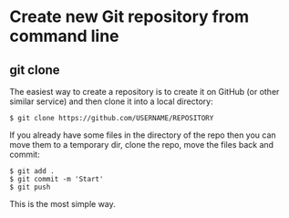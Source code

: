 
# Create new Git repository from command line

## git clone

The easiest way to create a repository is to create it on GitHub (or other similar service) and then clone it into a local directory:
    
    $ git clone https://github.com/USERNAME/REPOSITORY

If you already have some files in the directory of the repo then you can move them to a temporary dir, clone the repo, move the files back and commit:
    
    $ git add .
    $ git commit -m 'Start'
    $ git push

This is the most simple way.
